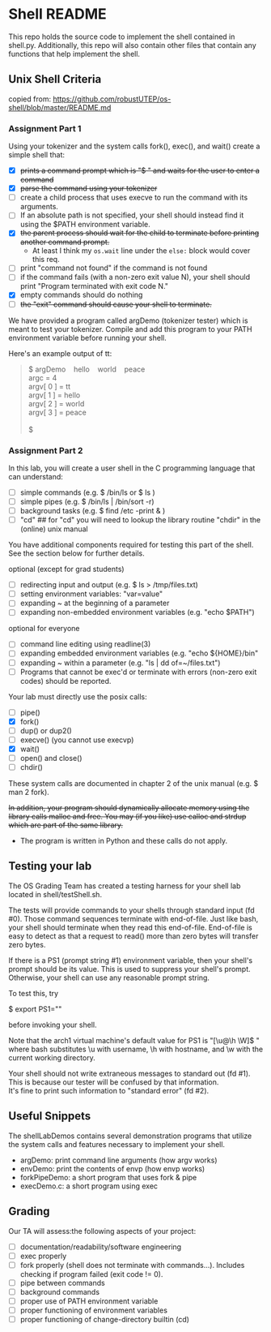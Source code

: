 # Shell README
This repo holds the source code to implement the shell contained in shell.py.  Additionally, 
this repo will also contain other files that contain any functions that help implement the 
shell.

## Unix Shell Criteria
copied from:
https://github.com/robustUTEP/os-shell/blob/master/README.md

### Assignment Part 1

Using your tokenizer and the system calls fork(), exec(), and wait() create a simple shell that:

- [X] ~~prints a command prompt which is "$ " and waits for the user to enter a command~~
- [X] ~~parse the command using your tokenizer~~
- [ ] create a child process that uses execve to run the command with its arguments.  
- [ ] If an absolute path is not specified, your shell should instead find it using the $PATH environment variable.
- [X] ~~the parent process should wait for the child to terminate before printing another command prompt.~~
  - At least I think my `os.wait` line under the `else:` block would cover this req.
- [ ] print "command not found" if the command is not found
- [ ] if the command fails (with a non-zero exit value N), your shell should print "Program terminated with exit code N."
- [X] empty commands should do nothing
- [ ] ~~the "exit" command should cause your shell to terminate.~~

We have provided a program called argDemo (tokenizer tester) which is meant to test your tokenizer. Compile and add this program to your PATH 
environment variable before running your shell.

Here's an example output of tt:

> $ argDemo  &nbsp;&nbsp;&nbsp;hello&nbsp;&nbsp;&nbsp;&nbsp;world&nbsp;&nbsp;&nbsp;&nbsp;peace&nbsp;&nbsp;&nbsp;&nbsp;<br />
> argc = 4<br />
> argv[ 0 ] = tt<br />
> argv[ 1 ] = hello<br />
> argv[ 2 ] = world<br />
> argv[ 3 ] = peace<br />
> <br />
> $

### Assignment Part 2

In this lab, you will create a user shell in the C programming language that can understand:

- [ ] simple commands (e.g. $ /bin/ls or $ ls )
- [ ] simple pipes (e.g. $ /bin/ls | /bin/sort -r)
- [ ] background tasks (e.g. $ find /etc -print & )
- [ ] "cd" ## for "cd" you will need to lookup the library routine "chdir" in the (online) unix manual

You have additional components required for testing this part of the shell. See the section below for further details.

optional (except for grad students)
- [ ] redirecting input and output (e.g. $ ls > /tmp/files.txt)
- [ ] setting environment variables: "var=value" 
- [ ] expanding ~ at the beginning of a parameter
- [ ] expanding non-embedded environment variables (e.g. "echo $PATH")

optional for everyone
- [ ] command line editing using readline(3)
- [ ] expanding embedded environment variables (e.g. "echo ${HOME}/bin"
- [ ] expanding ~ within a parameter (e.g. "ls | dd of=~/files.txt")
- [ ] Programs that cannot be exec'd or terminate with errors (non-zero exit codes) should be reported.

Your lab must directly use the posix calls:

- [ ] pipe()
- [X] fork()
- [ ] dup() or dup2()
- [ ] execve() (you cannot use execvp)
- [X] wait()
- [ ] open() and close()
- [ ] chdir()

These system calls are documented in chapter 2 of the unix manual (e.g. $ man 2 fork).

~~In addition, your program should dynamically allocate memory using the
library calls malloc and free. You may (if you like) use calloc and
strdup which are part of the same library.~~
- The program is written in Python and these calls do not apply.

## Testing your lab

The OS Grading Team has created a testing harness for your shell lab
located in shell/testShell.sh.  

The tests will provide commands to your shells through standard input
(fd #0).  Those command sequences terminate with end-of-file.  Just
like bash, your shell should terminate when they read this
end-of-file. End-of-file is easy to detect as that a request to read()
more than zero bytes will transfer zero bytes.

If there is a PS1 (prompt string #1) environment variable, then your
shell's prompt should be its value.  This is used to suppress your
shell's prompt.  Otherwise, your shell can use any reasonable prompt
string.

To test this, try

  $ export PS1=""

before invoking your shell.

Note that the arch1 virtual machine's default value for PS1 is "[\u@\h
\W]$ " where bash substitutes \u with username, \h with hostname, and
\w with the current working directory.  

Your shell should not write extraneous messages to standard out 
(fd #1).  This is because our tester will be confused by that
information.  
It's fine to print such information to "standard error" (fd #2).

## Useful Snippets

The shellLabDemos contains several demonstration programs that
utilize the system calls and features necessary to implement your shell.

- argDemo: print command line arguments (how argv works)
- envDemo: print the contents of envp (how envp works)
- forkPipeDemo: a short program that uses fork & pipe
- execDemo.c: a short program using exec


## Grading

Our TA will assess:the following aspects of your project:

- [ ] documentation/readability/software engineering
- [ ] exec properly
- [ ] fork properly (shell does not terminate with commands...). Includes checking if program failed (exit code != 0).
- [ ] pipe between commands
- [ ] background commands
- [ ] proper use of PATH environment variable
- [ ] proper functioning of environment variables
- [ ] proper functioning of change-directory builtin (cd)